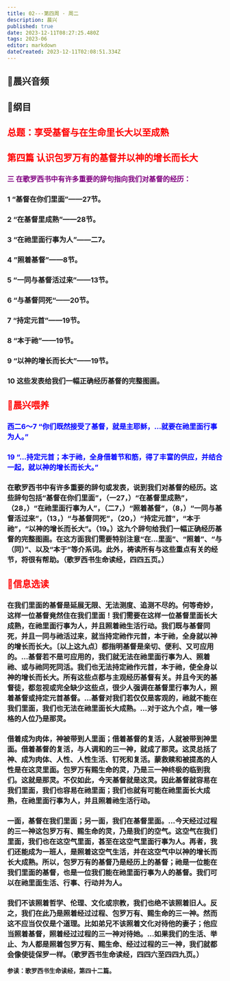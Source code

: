 ```yaml
---
title: 02---第四周 · 周二
description: 晨兴
published: true
date: 2023-12-11T08:27:25.480Z
tags: 2023-06
editor: markdown
dateCreated: 2023-12-11T02:08:51.334Z
---
```


## 🎵晨兴音频

## 📖纲目

## <font color=red>总题：享受基督与在生命里长大以至成熟</font>

## <font color=red>第四篇   认识包罗万有的基督并以神的增长而长大</font>

### <font color=purple>三   在歌罗西书中有许多重要的辞句指向我们对基督的经历：</font>

### 1   “基督在你们里面”——27节。

### 2   “在基督里成熟”——28节。

### 3   “在祂里面行事为人”——二7。

### 4   ”照着基督”——8节。

### 5   “一同与基督活过来”——13节。

### 6   “与基督同死“——20节。

### 7   “持定元首”——19节。

### 8   “本于祂”——19节。

### 9   “以神的增长而长大”——19节。

### 10   这些发表给我们一幅正确经历基督的完整图画。

## <font color=red>📖晨兴喂养</font>

### <font color=blue>西二6～7   “你们既然接受了基督，就是主耶稣，…就要在祂里面行事为人。”</font>

### <font color=blue>19   “…持定元首；本于祂，全身借着节和筋，得了丰富的供应，并结合一起，就以神的增长而长大。”</font>

### 在歌罗西书中有许多重要的辞句或发表，说到我们对基督的经历。这些辞句包括“基督在你们里面”，（一27，）“在基督里成熟”，（28，）“在祂里面行事为人”，（二7，）“照着基督”，（8，）“一同与基督活过来”，（13，）“与基督同死”，（20，）“持定元首”，“本于祂”，“以神的增长而长大”。（19。）这九个辞句给我们一幅正确经历基督的完整图画。在这方面我们需要特别注意“在…里面”、“照着”、“与（同）”、以及“本于”等介系词。此外，祷读所有与这些重点有关的经节，将很有帮助。（歌罗西书生命读经，四四五页。）

## <font color=red>📖信息选读</font>

### 在我们里面的基督是延展无限、无法测度、追测不尽的。何等奇妙，这样一位基督竟然住在我们里面！我们需要在这样一位基督里面长大成熟，在祂里面行事为人，并且照着祂生活行动。我们既与基督同死，并且一同与祂活过来，就当持定祂作元首，本于祂，全身就以神的增长而长大。〔以上这九点〕都指明基督是亲切、便利、又可应用的。…基督若不是可应用的，我们就无法在祂里面行事为人、照着祂、或与祂同死同活。我们也无法持定祂作元首，本于祂，使全身以神的增长而长大。所有这些点都与主观经历基督有关。并且今天的基督徒，都忽视或完全缺少这些点，很少人强调在基督里行事为人，照着基督或持定元首基督。…基督对我们若仅仅是客观的，祂就不能在我们里面，我们也无法在祂里面长大成熟。…对于这九个点，唯一够格的人位乃是那灵。

### 借着成为肉体，神被带到人里面；借着基督的复活，人就被带到神里面。借着基督的复活，与人调和的三一神，就成了那灵。这灵总括了神、成为肉体、人性、人性生活、钉死和复活。蒙救赎和被提高的人性是在这灵里面。包罗万有赐生命的灵，乃是三一神终极的临到我们。这就是那灵。不仅如此，今天基督就是这灵。因此基督就容易在我们里面，我们也容易在祂里面；我们也就有可能在祂里面长大成熟，在祂里面行事为人，并且照着祂生活行动。

### 一面，基督在我们里面；另一面，我们在基督里面。…今天经过过程的三一神这包罗万有、赐生命的灵，乃是我们的空气。这空气在我们里面，我们也在这空气里面，甚至在这空气里面行事为人。再者，我们还能成为一班人，是照着这空气生活，并在这空气中以神的增长而长大成熟。所以，包罗万有的基督乃是经历上的基督；祂是一位能在我们里面的基督，也是一位我们能在祂里面行事为人的基督。我们可以在祂里面生活、行事、行动并为人。

### 我们不该照着哲学、伦理、文化或宗教，我们也绝不该照着旧人。反之，我们在此乃是照着经过过程、包罗万有、赐生命的三一神。然而这不应当仅仅是个道理。比如弟兄不该照着文化对待他的妻子；他应当照着基督，照着经过过程的三一神对待她。…如果我们的生活、举止、为人都是照着包罗万有、赐生命、经过过程的三一神，我们就都会像使徒保罗一样。（歌罗西书生命读经，四四六至四四九页。）

**参读：歌罗西书生命读经，第四十二篇。**
<!-- Google tag (gtag.js) -->
<script async src="https://www.googletagmanager.com/gtag/js?id=G-1P8709Z16T"></script>
<script>
  window.dataLayer = window.dataLayer || [];
  function gtag(){dataLayer.push(arguments);}
  gtag('js', new Date());

  gtag('config', 'G-1P8709Z16T');
</script>
